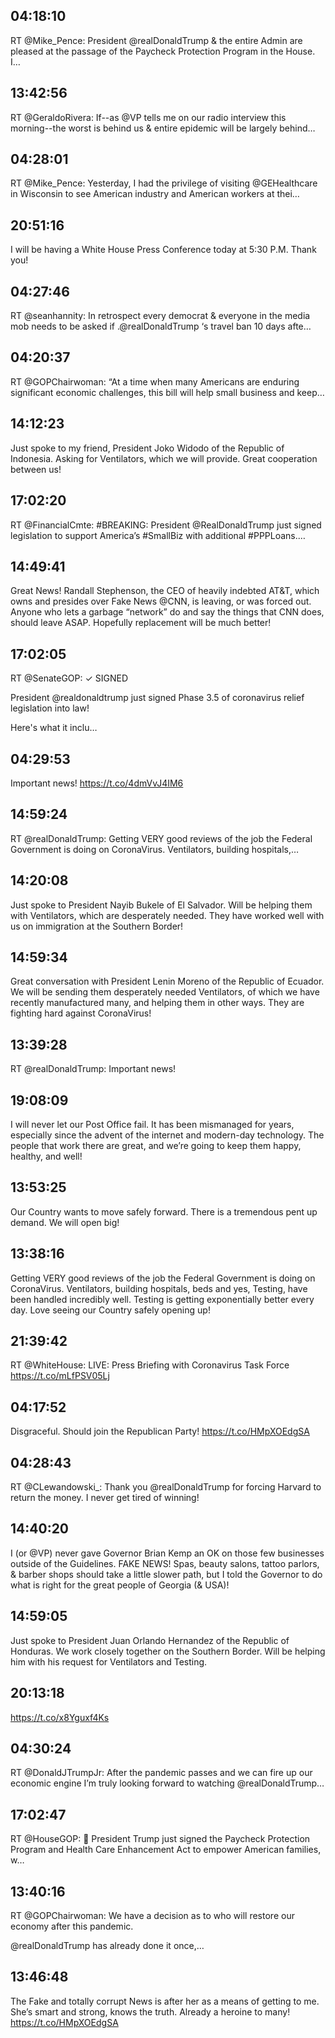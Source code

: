 ## 04:18:10
RT @Mike_Pence: President @realDonaldTrump &amp; the entire Admin are pleased at the passage of the Paycheck Protection Program in the House. I…
## 13:42:56
RT @GeraldoRivera: If--as @VP tells me on our radio interview this morning--the worst is behind us &amp; entire epidemic will be largely behind…
## 04:28:01
RT @Mike_Pence: Yesterday, I had the privilege of visiting @GEHealthcare in Wisconsin to see American industry and American workers at thei…
## 20:51:16
I will be having a White House Press Conference today at 5:30 P.M. Thank you!
## 04:27:46
RT @seanhannity: In retrospect every democrat &amp; everyone in the media mob needs to be asked if .@realDonaldTrump ‘s travel ban 10 days afte…
## 04:20:37
RT @GOPChairwoman: “At a time when many Americans are enduring significant economic challenges, this bill will help small business and keep…
## 14:12:23
Just spoke to my friend, President Joko Widodo of the Republic of Indonesia. Asking for Ventilators, which we will provide. Great cooperation between us!
## 17:02:20
RT @FinancialCmte: #BREAKING: President @RealDonaldTrump just signed legislation to support America’s #SmallBiz with additional #PPPLoans.…
## 14:49:41
Great News! Randall Stephenson, the CEO of heavily indebted AT&amp;T, which owns and presides over Fake News @CNN, is leaving, or was forced out. Anyone who lets a garbage “network” do and say the things that CNN does, should leave ASAP. Hopefully replacement will be much better!
## 17:02:05
RT @SenateGOP: ✓ SIGNED

President @realdonaldtrump just signed Phase 3.5 of coronavirus relief legislation into law!

Here's what it inclu…
## 04:29:53
Important news! https://t.co/4dmVvJ4IM6
## 14:59:24
RT @realDonaldTrump: Getting VERY good reviews of the job the Federal Government is doing on CoronaVirus. Ventilators, building hospitals,…
## 14:20:08
Just spoke to President Nayib Bukele of El Salvador. Will be helping them with Ventilators, which are desperately needed. They have worked well with us on immigration at the Southern Border!
## 14:59:34
Great conversation with President Lenin Moreno of the Republic of Ecuador. We will be sending them desperately needed Ventilators, of which we have recently manufactured many, and helping them in other ways. They are fighting hard against CoronaVirus!
## 13:39:28
RT @realDonaldTrump: Important news!
## 19:08:09
I will never let our Post Office fail. It has been mismanaged for years, especially since the advent of the internet and modern-day technology. The people that work there are great, and we’re going to keep them happy, healthy, and well!
## 13:53:25
Our Country wants to move safely forward. There is a tremendous pent up demand. We will open big!
## 13:38:16
Getting VERY good reviews of the job the Federal Government is doing on CoronaVirus. Ventilators, building hospitals, beds and yes, Testing, have been handled incredibly well. Testing is getting exponentially better every day. Love seeing our Country safely opening up!
## 21:39:42
RT @WhiteHouse: LIVE: Press Briefing with Coronavirus Task Force https://t.co/mLfPSV05Lj
## 04:17:52
Disgraceful. Should join the Republican Party! https://t.co/HMpXOEdgSA
## 04:28:43
RT @CLewandowski_: Thank you @realDonaldTrump for forcing Harvard to return the money.  I never get tired of winning!
## 14:40:20
I (or @VP) never gave Governor Brian Kemp an OK on those few businesses outside of the Guidelines. FAKE NEWS! Spas, beauty salons, tattoo parlors, &amp; barber shops should take a little slower path, but I told the Governor to do what is right for the great people of Georgia (&amp; USA)!
## 14:59:05
Just spoke to President Juan Orlando Hernandez of the Republic of Honduras. We work closely together on the Southern Border. Will be helping him with his request for Ventilators and Testing.
## 20:13:18
https://t.co/x8Yguxf4Ks
## 04:30:24
RT @DonaldJTrumpJr: After the pandemic passes and we can fire up our economic engine I’m truly looking forward to watching @realDonaldTrump…
## 17:02:47
RT @HouseGOP: 🚨 President Trump just signed the Paycheck Protection Program and Health Care Enhancement Act to empower American families, w…
## 13:40:16
RT @GOPChairwoman: We have a decision as to who will restore our economy after this pandemic.
 
@realDonaldTrump has already done it once,…
## 13:46:48
The Fake and totally corrupt News is after her as a means of getting to me. She’s smart and strong, knows the truth. Already a heroine to many! https://t.co/HMpXOEdgSA
